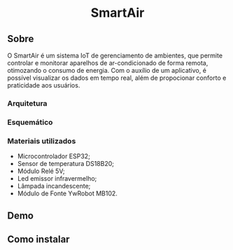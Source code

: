 <div align='center'>
  <h1>SmartAir</h1>
</div>


## Sobre
O SmartAir é um sistema IoT de gerenciamento de ambientes, que permite controlar e monitorar aparelhos de ar-condicionado de forma remota, otimozando o consumo de energia. Com o auxílio de um aplicativo, é possível visualizar os dados em tempo real, além de propocionar conforto e praticidade aos usuários.

### Arquitetura

### Esquemático
### Materiais utilizados

* Microcontrolador ESP32;
* Sensor de temperatura DS18B20;
* Módulo Relé 5V;
* Led emissor infravermelho;
* Lâmpada incandescente;
* Módulo de Fonte YwRobot MB102.

## Demo


## Como instalar
